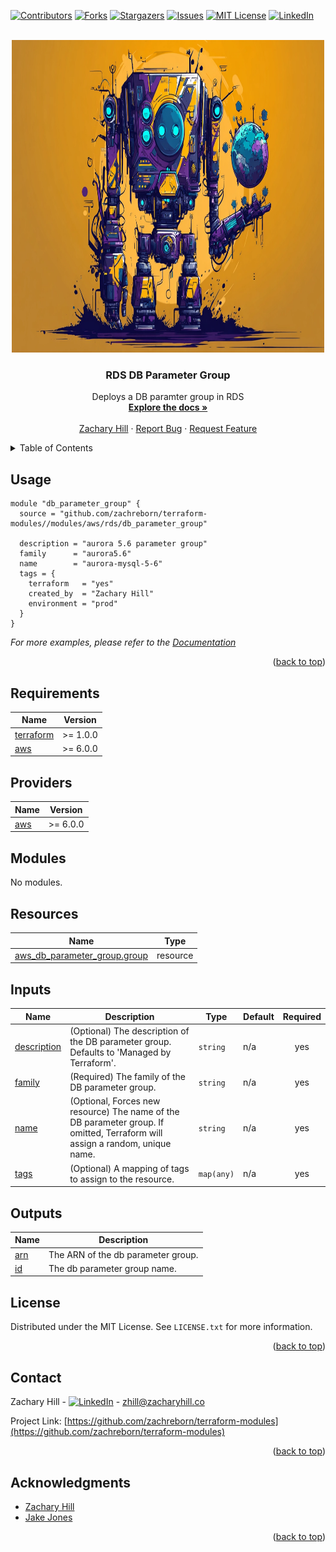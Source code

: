<!-- Blank module readme template: Do a search and replace with your text editor for the following: `module_name`, `module_description` -->
<!-- Improved compatibility of back to top link: See: https://github.com/othneildrew/Best-README-Template/pull/73 -->

<a name="readme-top"></a>

<!-- PROJECT SHIELDS -->
<!--
*** I'm using markdown "reference style" links for readability.
*** Reference links are enclosed in brackets [ ] instead of parentheses ( ).
*** See the bottom of this document for the declaration of the reference variables
*** for contributors-url, forks-url, etc. This is an optional, concise syntax you may use.
*** https://www.markdownguide.org/basic-syntax/#reference-style-links
-->

[![Contributors][contributors-shield]][contributors-url]
[![Forks][forks-shield]][forks-url]
[![Stargazers][stars-shield]][stars-url]
[![Issues][issues-shield]][issues-url]
[![MIT License][license-shield]][license-url]
[![LinkedIn][linkedin-shield]][linkedin-url]

<!-- PROJECT LOGO -->
<br />
<div align="center">
  <a href="https://github.com/zachreborn/terraform-modules">
    <img src="/images/terraform_modules_logo.webp" alt="Logo" width="500" height="500">
  </a>

<h3 align="center">RDS DB Parameter Group</h3>
  <p align="center">
    Deploys a DB paramter group in RDS
    <br />
    <a href="https://github.com/zachreborn/terraform-modules"><strong>Explore the docs »</strong></a>
    <br />
    <br />
    <a href="https://zacharyhill.co">Zachary Hill</a>
    ·
    <a href="https://github.com/zachreborn/terraform-modules/issues">Report Bug</a>
    ·
    <a href="https://github.com/zachreborn/terraform-modules/issues">Request Feature</a>
  </p>
</div>

<!-- TABLE OF CONTENTS -->
<details>
  <summary>Table of Contents</summary>
  <ol>
    <li><a href="#usage">Usage</a></li>
    <li><a href="#requirements">Requirements</a></li>
    <li><a href="#providers">Providers</a></li>
    <li><a href="#modules">Modules</a></li>
    <li><a href="#Resources">Resources</a></li>
    <li><a href="#inputs">Inputs</a></li>
    <li><a href="#outputs">Outputs</a></li>
    <li><a href="#license">License</a></li>
    <li><a href="#contact">Contact</a></li>
    <li><a href="#acknowledgments">Acknowledgments</a></li>
  </ol>
</details>

<!-- USAGE EXAMPLES -->

## Usage

```
module "db_parameter_group" {
  source = "github.com/zachreborn/terraform-modules//modules/aws/rds/db_parameter_group"

  description = "aurora 5.6 parameter group"
  family      = "aurora5.6"
  name        = "aurora-mysql-5-6"
  tags = {
    terraform   = "yes"
    created_by  = "Zachary Hill"
    environment = "prod"
  }
}

```

_For more examples, please refer to the [Documentation](https://github.com/zachreborn/terraform-modules)_

<p align="right">(<a href="#readme-top">back to top</a>)</p>

<!-- terraform-docs output will be input automatically below-->
<!-- terraform-docs markdown table --output-file README.md --output-mode inject .-->
<!-- BEGIN_TF_DOCS -->

## Requirements

| Name                                                                     | Version  |
| ------------------------------------------------------------------------ | -------- |
| <a name="requirement_terraform"></a> [terraform](#requirement_terraform) | >= 1.0.0 |
| <a name="requirement_aws"></a> [aws](#requirement_aws)                   | >= 6.0.0 |

## Providers

| Name                                             | Version  |
| ------------------------------------------------ | -------- |
| <a name="provider_aws"></a> [aws](#provider_aws) | >= 6.0.0 |

## Modules

No modules.

## Resources

| Name                                                                                                                           | Type     |
| ------------------------------------------------------------------------------------------------------------------------------ | -------- |
| [aws_db_parameter_group.group](https://registry.terraform.io/providers/hashicorp/aws/latest/docs/resources/db_parameter_group) | resource |

## Inputs

| Name                                                               | Description                                                                                                                  | Type       | Default | Required |
| ------------------------------------------------------------------ | ---------------------------------------------------------------------------------------------------------------------------- | ---------- | ------- | :------: |
| <a name="input_description"></a> [description](#input_description) | (Optional) The description of the DB parameter group. Defaults to 'Managed by Terraform'.                                    | `string`   | n/a     |   yes    |
| <a name="input_family"></a> [family](#input_family)                | (Required) The family of the DB parameter group.                                                                             | `string`   | n/a     |   yes    |
| <a name="input_name"></a> [name](#input_name)                      | (Optional, Forces new resource) The name of the DB parameter group. If omitted, Terraform will assign a random, unique name. | `string`   | n/a     |   yes    |
| <a name="input_tags"></a> [tags](#input_tags)                      | (Optional) A mapping of tags to assign to the resource.                                                                      | `map(any)` | n/a     |   yes    |

## Outputs

| Name                                         | Description                        |
| -------------------------------------------- | ---------------------------------- |
| <a name="output_arn"></a> [arn](#output_arn) | The ARN of the db parameter group. |
| <a name="output_id"></a> [id](#output_id)    | The db parameter group name.       |

<!-- END_TF_DOCS -->

<!-- LICENSE -->

## License

Distributed under the MIT License. See `LICENSE.txt` for more information.

<p align="right">(<a href="#readme-top">back to top</a>)</p>

<!-- CONTACT -->

## Contact

Zachary Hill - [![LinkedIn][linkedin-shield]][linkedin-url] - zhill@zacharyhill.co

Project Link: [https://github.com/zachreborn/terraform-modules](https://github.com/zachreborn/terraform-modules)

<p align="right">(<a href="#readme-top">back to top</a>)</p>

<!-- ACKNOWLEDGMENTS -->

## Acknowledgments

- [Zachary Hill](https://zacharyhill.co)
- [Jake Jones](https://github.com/jakeasarus)

<p align="right">(<a href="#readme-top">back to top</a>)</p>

<!-- MARKDOWN LINKS & IMAGES -->
<!-- https://www.markdownguide.org/basic-syntax/#reference-style-links -->

[contributors-shield]: https://img.shields.io/github/contributors/zachreborn/terraform-modules.svg?style=for-the-badge
[contributors-url]: https://github.com/zachreborn/terraform-modules/graphs/contributors
[forks-shield]: https://img.shields.io/github/forks/zachreborn/terraform-modules.svg?style=for-the-badge
[forks-url]: https://github.com/zachreborn/terraform-modules/network/members
[stars-shield]: https://img.shields.io/github/stars/zachreborn/terraform-modules.svg?style=for-the-badge
[stars-url]: https://github.com/zachreborn/terraform-modules/stargazers
[issues-shield]: https://img.shields.io/github/issues/zachreborn/terraform-modules.svg?style=for-the-badge
[issues-url]: https://github.com/zachreborn/terraform-modules/issues
[license-shield]: https://img.shields.io/github/license/zachreborn/terraform-modules.svg?style=for-the-badge
[license-url]: https://github.com/zachreborn/terraform-modules/blob/master/LICENSE.txt
[linkedin-shield]: https://img.shields.io/badge/-LinkedIn-black.svg?style=for-the-badge&logo=linkedin&colorB=555
[linkedin-url]: https://www.linkedin.com/in/zachary-hill-5524257a/
[product-screenshot]: /images/screenshot.webp
[Terraform.io]: https://img.shields.io/badge/Terraform-7B42BC?style=for-the-badge&logo=terraform
[Terraform-url]: https://terraform.io
